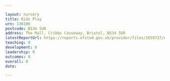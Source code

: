```yaml
---

layout: nursery
title: Kidz Play
urn: 136106
postcode: BS34 5UR
address: The Mall, Cribbs Causeway, Bristol, BS34 5UR
latestReportUrl: https://reports.ofsted.gov.uk/provider/files/1659727/urn/136106.pdf
teaching: 0
development: 0
leadership: 0
outcomes: 0
overall: 0
date: 

---
```

